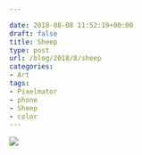 ```yaml
---

date: 2018-08-08 11:52:19+00:00
draft: false
title: Sheep
type: post
url: /blog/2018/8/sheep
categories:
- Art
tags:
- Pixelmator
- phone
- Sheep
- color
---
```


![](/images/2018-08-08-20188sheep/IMG_0085.JPG)

